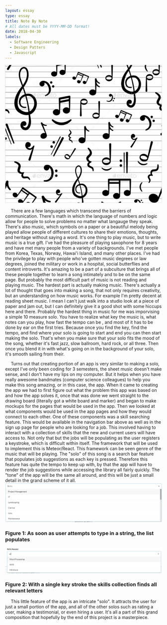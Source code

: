 ```yaml
---
layout: essay
type: essay
title: Note By Note
# All dates must be YYYY-MM-DD format!
date: 2018-04-30
labels:
  - Software Engineering
  - Design Patters
  - Javascript
---
```



<img class="ui large centered rounded image" src="../images/finalEssayNotes.jpeg">
<p>
&emsp; There are a few languages which transcend the barriers of communication. There's math in which the language of numbers and logic allow for people to solve problems no matter what langauge they speak. There's also music, which symbols on a paper or a beautiful melody being played allow people of different cultures to share their emotions, thoughts, and heritage without saying a word. It's one thing to play music, but to write music is a true gift. I've had the pleasure of playing saxophone for 8 years and have met many people from a variety of backgrounds. I've met people from Korea, Texas, Norway, Hawai'i Island, and many other places. I've had the privilege to play with people who've gotten music degrees or law degrees, joined the military or work in a hospital, social butterflies and content introverts. It's amazing to be a part of a subculture that brings all of these people together to learn a song intimately and to be on the same page. But probably the most difficult part of music is not reading and playing music. The hardest part is actually making music. There's actually a lot of thought that goes into making a song, that not only requires creativity, but an understanding on how music works. For example I'm pretty decent at reading sheet music. I mean I can't just walk into a studio look at a piece of paper and jam out, but I can definitely give it a good shot with some hiccups here and there. Probably the hardest thing in music for me was imporvising a simple 10 measure solo. You have to realize what key the music is, what notes can you play, how fast the tempo can be , and most of it has to be done by ear on the first tries. Because once you find the key, find the tempo, and find where your solo is going to start and end you can then start making the solo. That's when you make sure that your solo fits the mood of the song, whether it's fast jazz, slow ballroom, hard rock, or all three. Then once you blend it in with what's going on in the background of your solo, it's smooth sailing from their.
</p>

<p>
&emsp; Turns out that creating portion of an app is very similar to making a solo, except I've only been coding for 3 semesters, the sheet music doesn't make sense, and I don't have my lips on my computer. But it helps when you have really awesome bandmates (computer science colleagues) to help you make this song amazing, or in this case, the app. When it came to creating the app we had to first figure out what the problem this app was based on and how the app solves it, once that was done we went straight to the drawing board (literally got a white board and marker) and began to make mockups for the pages that would be used in the app. Then we looked at what components would be used in the app pages and how they would connect to each other. One of these components was a skill searching feature. This would be available in the navigation bar above as well as in the sign up page for people who are looking for a job. This involved having to interact with a collection of skills that the new and current users will have access to. Not only that but the jobs will be populating as the user registers a keystroke, which is difficult within itself. The framework that will be used to implement this is Meteor/React. This framework can be seen genre of the music that will be playing. The "solo" of this song is a search bar feature that populates job suggestions as each key is pressed. Therefore this feature has quite the tempo to keep up with, by that the app will have to render the job suggestions while accessing the library all fairly quickly. The "tone" of the app will be the same all around, and this will be just a small detail in the grand scheme of it all. 
 
 <img class="ui huge centered image" src="../images/finalEssay1.PNG">
 
 <h3>Figure 1: As soon as user attempts to type in a string, the list populates</h3>
 
 <img class="ui huge centered image" src="../images/finalEssay2.PNG">
 <h3> Figure 2: With a single key stroke the skills collection finds all relevant letters </h3>

<p>
&emsp; This little feature of the app is an intricate "solo". It attracts the user for just a small portion of the app, and all of the other solos such as rating a user, making a testimonial, or even hiring a user. It's all a part of this grand composition that hopefully by the end of this project is a masterpiece.  
</p>

